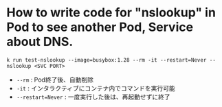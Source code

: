 # How to write code for "nslookup" in Pod to see another Pod, Service about DNS.
```
k run test-nslookup --image=busybox:1.28 --rm -it --restart=Never -- nslookup <SVC PORT> 
```
- ```--rm``` : Pod終了後、自動削除
- ```-it``` : インタラクティブにコンテナ内でコマンドを実行可能
- ```--restart=Never``` : 一度実行した後は、再起動せずに終了

